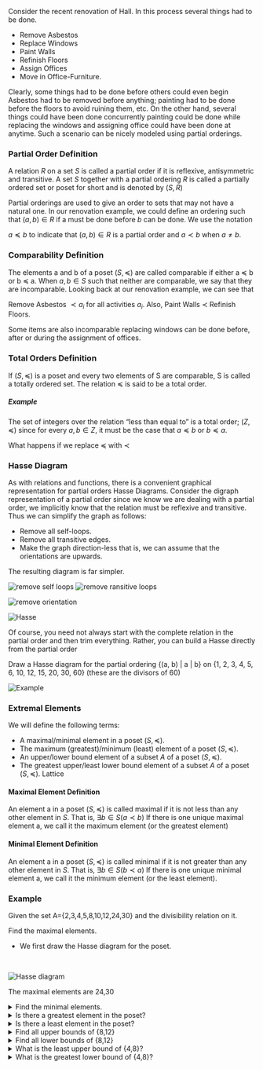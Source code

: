 
Consider the recent renovation of  Hall. In this process several things had to be done.

- Remove Asbestos
- Replace Windows
- Paint Walls
- Refinish Floors
- Assign Offices
- Move in Office-Furniture.

Clearly, some things had to be done before others could even begin Asbestos had to be removed before anything; painting had to be done before the floors to avoid ruining them, etc. On the other hand, several things could have been done concurrently painting could be done while replacing the windows and assigning office could have been done at anytime. Such a scenario can be nicely modeled using partial orderings.

### Partial Order Definition

A relation $R$ on a set $S$ is called a partial order if it is reflexive, antisymmetric and transitive. A set $S$ together with a partial ordering $R$ is called a partially ordered set or poset for short and is denoted by $(S, R)$

Partial orderings are used to give an order to sets that may not have a natural one. In our renovation example, we could define an ordering such that $(a, b) \in R$ if a must be done before $b$ can be done.
We use the notation

$a \preccurlyeq b$ to indicate that $(a, b) \in R$ is a partial order and
$a \prec b$ when $a \neq b$.

### Comparability Definition
The elements a and b of a poset $(S, \preccurlyeq)$ are called comparable if either a $\preccurlyeq$ b or b $\preccurlyeq$ a. When $a, b \in S$ such that neither are comparable, we say that they are incomparable. Looking back at our renovation example, we can see that

Remove Asbestos $\prec a_{i}$ for all activities $a_{i}$. Also, Paint Walls $\prec$  Refinish Floors.

Some items are also incomparable replacing windows can be done before, after or during the assignment of offices.

### Total Orders Definition

If $(S, \preccurlyeq )$ is a poset and every two elements of S are comparable, S is called a totally ordered set. The relation $\preccurlyeq$ is said to be a total order.

 ##### Example

The set of integers over the relation “less than equal to” is a total order; $(Z, \preccurlyeq)$ since for every $a, b \in Z$, it must be the case that
$a \preccurlyeq b$ or $b \preccurlyeq a$.

What happens if we replace $\preccurlyeq$ with $\prec$

### Hasse Diagram

As with relations and functions, there is a convenient graphical representation for partial orders Hasse Diagrams. Consider the digraph representation of a partial order since we know we are dealing with a partial order, we implicitly know that the relation must be reflexive and transitive. Thus we can simplify the graph as follows:

- Remove all self-loops.
- Remove all transitive edges.
- Make the graph direction-less that is, we can assume that the orientations are upwards.

The resulting diagram is far simpler.

![remove self loops](images/selfloop.png)
![remove ransitive loops](images/transitive.png)
<br />

![remove orientation](images/remove_orientation.png)

![Hasse](images/hasse.png)

Of course, you need not always start with the complete relation in the partial order and then trim everything. Rather, you can build a Hasse directly from the partial order

Draw a Hasse diagram for the partial ordering {(a, b) | a | b} on {1, 2, 3, 4, 5, 6, 10, 12, 15, 20, 30, 60} (these are the divisors of 60)

![Example](images/examplehasse.png)


### Extremal Elements
We will define the following terms:
- A maximal/minimal element in a poset $(S, \preccurlyeq)$.
- The maximum (greatest)/minimum (least) element of a poset $(S, \preccurlyeq)$.
- An upper/lower bound element of a subset $A$ of a poset $(S, \preccurlyeq)$.
- The greatest upper/least lower bound element of a subset $A$ of a poset $(S, \preccurlyeq)$.
Lattice

#### Maximal Element Definition
An element a in a poset $(S, \preccurlyeq)$ is called maximal if it is not less than any other element in $S$. That is,  $\exists  b \in S(a \prec b)$
If there is one unique maximal element a, we call it the maximum element (or the greatest element)

#### Minimal Element Definition
An element a in a poset $(S, \preccurlyeq)$ is called minimal if it is not greater than any other element in $S$. That is, $\exists  b \in S(b \prec a)$
If there is one unique minimal element a, we call it the minimum element (or the least element).

### Example
Given the set A={2,3,4,5,8,10,12,24,30} and the divisibility relation on it.

Find the maximal elements.

- We first draw the Hasse diagram for the poset.

<br />

![Hasse diagram](images/ex1.svg )

The maximal elements are 24,30

<details>
<summary>
Find the minimal elements.
</summary>
- The minimal elements are 2,3,5
</details>


<details>
<summary>
Is there a greatest element in the poset?
</summary>
- The greatest element does not exist, as there are more than one maximal elements
</details>


<details>
<summary>
Is there a least element in the poset?
</summary>
- The least element does not exist as there are more than one minimal element
</details>

<details>
<summary>
Find all upper bounds of {8,12}
</summary>
- There is one upper bound for the subset {8,12} : 24
</details>

<details>
<summary>
Find all lower bounds of  {8,12}
</summary>
- The lower bounds of the subset  {8,12} are 2, 4
</details>

<details>
<summary>
What is the least upper bound of {4,8}?
</summary>
- The least upper bound of {4,8} is 8 (the smallest element of the upper bounds 8 and 24).
</details>

<details>
<summary>
What is the greatest lower bound of {4,8}?
</summary>
- The greatest lower bound of {4,8} is 4 (the largest element of the lower bounds 2 and 4).
</details>